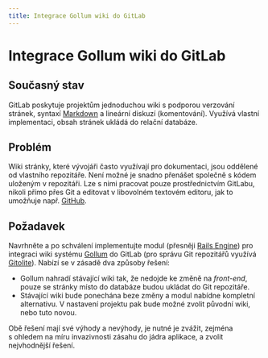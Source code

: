 ```yaml
---
title: Integrace Gollum wiki do GitLab
---
```


Integrace Gollum wiki do GitLab
===============================

Současný stav
-------------

GitLab poskytuje projektům jednoduchou wiki s podporou verzování stránek, syntaxí [Markdown](http://daringfireball.net/projects/markdown/) a lineární diskuzí (komentování). Využívá vlastní implementaci, obsah stránek ukládá do relační databáze.


Problém
-------

Wiki stránky, které vývojáři často využívají pro dokumentaci, jsou oddělené od vlastního repozitáře. Není možné je snadno přenášet společně s kódem uloženým v repozitáři. Lze s nimi pracovat pouze prostřednictvím GitLabu, nikoli přímo přes Git a editovat v libovolném textovém editoru, jak to umožňuje např. [GitHub](https://github.com/blog/699-making-github-more-open-git-backed-wikis).


Požadavek
---------

Navrhněte a po schválení implementujte modul (přesněji [Rails Engine](http://guides.rubyonrails.org/engines.html)) pro integraci wiki systému [Gollum](https://github.com/github/gollum) do GitLab (pro správu Git repozitářů využívá [Gitolite](https://github.com/sitaramc/gitolite)). Nabízí se v zásadě dva způsoby řešení:

* Gollum nahradí stávající wiki tak, že nedojde ke změně na _front-end_, pouze se stránky místo do databáze budou ukládat do Git repozitáře.
* Stávající wiki bude ponechána beze změny a modul nabídne kompletní alternativu. V nastavení projektu pak bude možné zvolit původní wiki, nebo tuto novou.

Obě řešení mají své výhody a nevýhody, je nutné je zvážit, zejména s ohledem na míru invazivnosti zásahu do jádra aplikace, a zvolit nejvhodnější řešení.
